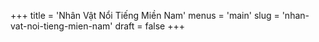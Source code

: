 +++
title = 'Nhân Vật Nổi Tiếng Miền Nam'
menus = 'main'
slug = 'nhan-vat-noi-tieng-mien-nam'
draft = false
+++